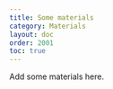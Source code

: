 ```yaml
---
title: Some materials
category: Materials
layout: doc
order: 2001
toc: true
---
```


Add some materials here.

